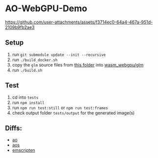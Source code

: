 # AO-WebGPU-Demo

https://github.com/user-attachments/assets/f3714ec0-64a4-467a-951d-2109b9fb2ae3

## Setup

1. run `git submodule update --init --recursive` 
2. run `./build_docker.sh`
3. copy the `glm` source files from [this folder](https://github.com/g-truc/glm/tree/master/glm) into [wasm_webgpu/glm](wasm_webgpu/glm)
4. run `./build.sh`

## Test

1. cd into `tests`
2. run `npm install`
3. run `npm run test:still` or `npm run test:frames`
4. check output folder `tests/output` for the generated image(s)

## Diffs:

- [ao](https://github.com/permaweb/ao/compare/main...elliotsayes:ao:webgpu)
- [aos](https://github.com/permaweb/aos/compare/main...elliotsayes:aos:webgpu)
- [emscripten](https://github.com/emscripten-core/emscripten/compare/main...elliotsayes:emscripten:webgpu-sync)
